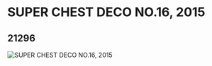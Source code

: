 # SUPER CHEST DECO NO.16, 2015
## 21296
![SUPER CHEST DECO NO.16, 2015](https://lc-www-live-s.legocdn.com/media/bricks/5/2/6115669.jpg)